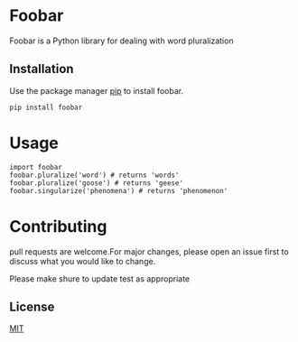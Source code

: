 # **Foobar** 
Foobar is a Python library for dealing with word pluralization
## **Installation**
Use the package manager [pip](https://pip.pypa.io/en/stable/) to install foobar.

    pip install foobar 

# **Usage**
```
import foobar
foobar.pluralize('word') # returns 'words'
foobar.pluralize('goose') # returns 'geese'
foobar.singularize('phenomena') # returns 'phenomenon'
```
# **Contributing**
pull requests are welcome.For major changes, please open an issue first to discuss what you
 would like to change.

Please make shure to update test as appropriate

## **License**
[MIT](https://github.com/thesayedhesham/VCS_lab2)
